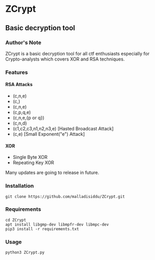 # ZCrypt
## Basic decryption tool

### Author's Note
ZCrypt is a basic decryption tool for all ctf enthusiasts especially for Crypto-analysts which covers XOR and RSA techniques. 
### Features
  #### RSA Attacks
  * (c,n,e)
  * (c,)
  * (c,n,e)
  * (c,p,q,e)
  * (c,n,e,{p or q})
  * (c,n,d)
  * (c1,c2,c3,n1,n2,n3,e) [Hasted Broadcast Attack]
  * (c,e)                 [Small Exponent("e") Attack]
  
  #### XOR
  * Single Byte XOR
  * Repeating Key XOR

Many updates are going to release in future.

### Installation
```
git clone https://github.com/malladisiddu/ZCrypt.git
```
### Requirements
```
cd ZCrypt
apt install libgmp-dev libmpfr-dev libmpc-dev
pip3 install -r requirements.txt 
```
### Usage
```
python3 ZCrypt.py
``` 
